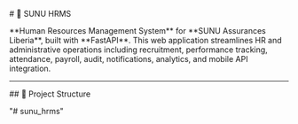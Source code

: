 \# 🌟 SUNU HRMS



\*\*Human Resources Management System\*\* for \*\*SUNU Assurances Liberia\*\*, built with \*\*FastAPI\*\*. This web application streamlines HR and administrative operations including recruitment, performance tracking, attendance, payroll, audit, notifications, analytics, and mobile API integration.



---



\## 📁 Project Structure





"# sunu_hrms" 
